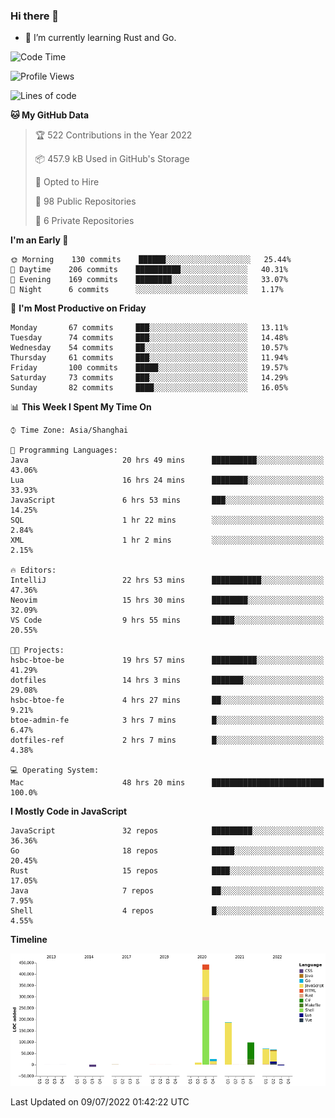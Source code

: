 ### Hi there 👋

- 🌱 I’m currently learning Rust and Go.

<!--START_SECTION:waka-->
![Code Time](http://img.shields.io/badge/Code%20Time-543%20hrs%2014%20mins-blue)

![Profile Views](http://img.shields.io/badge/Profile%20Views-0-blue)

![Lines of code](https://img.shields.io/badge/From%20Hello%20World%20I%27ve%20Written-895%20Thousand%20lines%20of%20code-blue)

**🐱 My GitHub Data** 

> 🏆 522 Contributions in the Year 2022
 > 
> 📦 457.9 kB Used in GitHub's Storage 
 > 
> 💼 Opted to Hire
 > 
> 📜 98 Public Repositories 
 > 
> 🔑 6 Private Repositories  
 > 
**I'm an Early 🐤** 

```text
🌞 Morning    130 commits    ██████░░░░░░░░░░░░░░░░░░░   25.44% 
🌆 Daytime    206 commits    ██████████░░░░░░░░░░░░░░░   40.31% 
🌃 Evening    169 commits    ████████░░░░░░░░░░░░░░░░░   33.07% 
🌙 Night      6 commits      ░░░░░░░░░░░░░░░░░░░░░░░░░   1.17%

```
📅 **I'm Most Productive on Friday** 

```text
Monday       67 commits     ███░░░░░░░░░░░░░░░░░░░░░░   13.11% 
Tuesday      74 commits     ███░░░░░░░░░░░░░░░░░░░░░░   14.48% 
Wednesday    54 commits     ██░░░░░░░░░░░░░░░░░░░░░░░   10.57% 
Thursday     61 commits     ███░░░░░░░░░░░░░░░░░░░░░░   11.94% 
Friday       100 commits    █████░░░░░░░░░░░░░░░░░░░░   19.57% 
Saturday     73 commits     ███░░░░░░░░░░░░░░░░░░░░░░   14.29% 
Sunday       82 commits     ████░░░░░░░░░░░░░░░░░░░░░   16.05%

```


📊 **This Week I Spent My Time On** 

```text
⌚︎ Time Zone: Asia/Shanghai

💬 Programming Languages: 
Java                     20 hrs 49 mins      ██████████░░░░░░░░░░░░░░░   43.06% 
Lua                      16 hrs 24 mins      ████████░░░░░░░░░░░░░░░░░   33.93% 
JavaScript               6 hrs 53 mins       ███░░░░░░░░░░░░░░░░░░░░░░   14.25% 
SQL                      1 hr 22 mins        ░░░░░░░░░░░░░░░░░░░░░░░░░   2.84% 
XML                      1 hr 2 mins         ░░░░░░░░░░░░░░░░░░░░░░░░░   2.15%

🔥 Editors: 
IntelliJ                 22 hrs 53 mins      ███████████░░░░░░░░░░░░░░   47.36% 
Neovim                   15 hrs 30 mins      ████████░░░░░░░░░░░░░░░░░   32.09% 
VS Code                  9 hrs 55 mins       █████░░░░░░░░░░░░░░░░░░░░   20.55%

🐱‍💻 Projects: 
hsbc-btoe-be             19 hrs 57 mins      ██████████░░░░░░░░░░░░░░░   41.29% 
dotfiles                 14 hrs 3 mins       ███████░░░░░░░░░░░░░░░░░░   29.08% 
hsbc-btoe-fe             4 hrs 27 mins       ██░░░░░░░░░░░░░░░░░░░░░░░   9.21% 
btoe-admin-fe            3 hrs 7 mins        █░░░░░░░░░░░░░░░░░░░░░░░░   6.47% 
dotfiles-ref             2 hrs 7 mins        █░░░░░░░░░░░░░░░░░░░░░░░░   4.38%

💻 Operating System: 
Mac                      48 hrs 20 mins      █████████████████████████   100.0%

```

**I Mostly Code in JavaScript** 

```text
JavaScript               32 repos            █████████░░░░░░░░░░░░░░░░   36.36% 
Go                       18 repos            █████░░░░░░░░░░░░░░░░░░░░   20.45% 
Rust                     15 repos            ████░░░░░░░░░░░░░░░░░░░░░   17.05% 
Java                     7 repos             ██░░░░░░░░░░░░░░░░░░░░░░░   7.95% 
Shell                    4 repos             █░░░░░░░░░░░░░░░░░░░░░░░░   4.55%

```


**Timeline**

![Chart not found](https://raw.githubusercontent.com/elton/elton/main/charts/bar_graph.png) 


 Last Updated on 09/07/2022 01:42:22 UTC
<!--END_SECTION:waka-->

<!--
**elton/elton** is a ✨ _special_ ✨ repository because its `README.md` (this file) appears on your GitHub profile.

Here are some ideas to get you started:

- 🔭 I’m currently working on ...
- 🌱 I’m currently learning ...
- 👯 I’m looking to collaborate on ...
- 🤔 I’m looking for help with ...
- 💬 Ask me about ...
- 📫 How to reach me: ...
- 😄 Pronouns: ...
- ⚡ Fun fact: ...
-->
